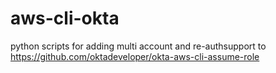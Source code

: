 # aws-cli-okta
python scripts for adding multi account and re-authsupport to https://github.com/oktadeveloper/okta-aws-cli-assume-role
